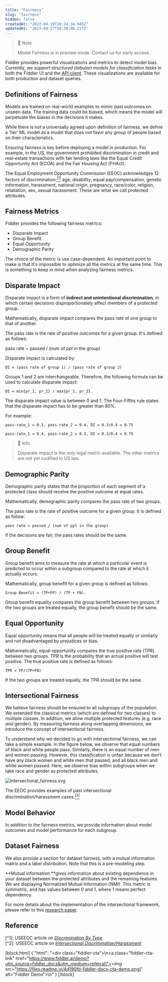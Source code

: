```yaml
---
title: "Fairness"
slug: "fairness"
hidden: false
createdAt: "2022-04-19T20:24:34.945Z"
updatedAt: "2023-09-27T18:30:00.217Z"
---
```

> 🚧 Note
> 
> Model Fairness is in preview mode. Contact us for early access.

Fiddler provides powerful visualizations and metrics to detect model bias. Currently, _we support structured (tabular) models for classification tasks_ in both the Fiddler UI and the [API client](ref:about-the-fiddler-client). These visualizations are available for both production and dataset queries.

## Definitions of Fairness

Models are trained on real-world examples to mimic past outcomes on unseen data. The training data could be biased, which means the model will perpetuate the biases in the decisions it makes.

While there is not a universally agreed upon definition of fairness, we define a ‘fair’ ML model as a model that does not favor any group of people based on their characteristics.

Ensuring fairness is key before deploying a model in production. For example, in the US, the government prohibited discrimination in credit and real-estate transactions with fair lending laws like the Equal Credit Opportunity Act (ECOA) and the Fair Housing Act (FHAct).

The Equal Employment Opportunity Commission (EEOC) acknowledges 12 factors of discrimination:[<sup>\[1\]</sup>](#reference) age, disability, equal pay/compensation, genetic information, harassment, national origin, pregnancy, race/color, religion, retaliation, sex, sexual harassment. These are what we call protected attributes.

## Fairness Metrics

Fiddler provides the following fairness metrics:

- Disparate Impact
- Group Benefit
- Equal Opportunity
- Demographic Parity

The choice of the metric is use case-dependent. An important point to make is that it's impossible to optimize all the metrics at the same time. This is something to keep in mind when analyzing fairness metrics.

## Disparate Impact

Disparate impact is a form of **indirect and unintentional discrimination**, in which certain decisions disproportionately affect members of a protected group.

Mathematically, disparate impact compares the pass rate of one group to that of another.

The pass rate is the rate of positive outcomes for a given group. It's defined as follows:

pass rate = passed / (num of ppl in the group)

Disparate impact is calculated by:

`DI = (pass rate of group 1) / (pass rate of group 2)`

Groups 1 and 2 are interchangeable. Therefore, the following formula can be used to calculate disparate impact:

`DI = min{pr_1, pr_2} / max{pr_1, pr_2}.`

The disparate impact value is between 0 and 1. The Four-Fifths rule states that the disparate impact has to be greater than 80%.

For example:

`pass-rate_1 = 0.3, pass-rate_2 = 0.4, DI = 0.3/0.4 = 0.75`

`pass-rate_1 = 0.4, pass-rate_2 = 0.3, DI = 0.3/0.4 = 0.75`

> 📘 Info
> 
> Disparate impact is the only legal metric available. The other metrics are not yet codified in US law.

## Demographic Parity

Demographic parity states that the proportion of each segment of a protected class should receive the positive outcome at equal rates.

Mathematically, demographic parity compares the pass rate of two groups.

The pass rate is the rate of positive outcome for a given group. It is defined as follow:

`pass rate = passed / (num of ppl in the group)`

If the decisions are fair, the pass rates should be the same.

## Group Benefit

Group benefit aims to measure the rate at which a particular event is predicted to occur within a subgroup compared to the rate at which it actually occurs.

Mathematically, group benefit for a given group is defined as follows:

`Group Benefit = (TP+FP) / (TP + FN).`

Group benefit equality compares the group benefit between two groups. If the two groups are treated equally, the group benefit should be the same.

## Equal Opportunity

Equal opportunity means that all people will be treated equally or similarly and not disadvantaged by prejudices or bias.

Mathematically, equal opportunity compares the true positive rate (TPR) between two groups. TPR is the probability that an actual positive will test positive. The true positive rate is defined as follows:

`TPR = TP/(TP+FN)`

If the two groups are treated equally, the TPR should be the same.

## Intersectional Fairness

We believe fairness should be ensured to all subgroups of the population. We extended the classical metrics (which are defined for two classes) to multiple classes. In addition, we allow multiple protected features (e.g. race _and_ gender). By measuring fairness along overlapping dimensions, we introduce the concept of intersectional fairness.

To understand why we decided to go with intersectional fairness, we can take a simple example. In the figure below, we observe that equal numbers of black and white people pass. Similarly, there is an equal number of men and women passing. However, this classification is unfair because we don’t have any black women and white men that passed, and all black men and white women passed. Here, we observe bias within subgroups when we take race and gender as protected attributes.

![](https://files.readme.io/21f6b94-intersectional_fairness.svg "intersectional_fairness.svg")

The EEOC provides examples of past intersectional discrimination/harassment cases.[<sup>\[2\]</sup>](#reference)

## Model Behavior

In addition to the fairness metrics, we provide information about model outcomes and model performance for each subgroup. 

## Dataset Fairness

We also provide a section for dataset fairness, with a mutual information matrix and a label distribution. Note that this is a pre-modeling step.

**Mutual information **gives information about existing dependence in your dataset between the protected attributes and the remaining features. We are displaying Normalized Mutual Information (NMI). This metric is symmetric, and has values between 0 and 1, where 1 means perfect dependency.

For more details about the implementation of the intersectional framework, please refer to this [research paper](https://arxiv.org/pdf/2101.01673.pdf).

## Reference

[^1]\: USEEOC article on [_Discrimination By Type_](https://www.eeoc.gov/discrimination-type)  
[^2]\:  USEEOC article on [_Intersectional Discrimination/Harassment_](https://www.eeoc.gov/initiatives/e-race/significant-eeoc-racecolor-casescovering-private-and-federal-sectors#intersectional)

[block:html]
{
  "html": "<div class=\"fiddler-cta\">\n<a class=\"fiddler-cta-link\" href=\"https://www.fiddler.ai/demo?utm_source=fiddler_docs&utm_medium=referral\"><img src=\"https://files.readme.io/4d190fd-fiddler-docs-cta-demo.png\" alt=\"Fiddler Demo\"></a>\n</div>"
}
[/block]